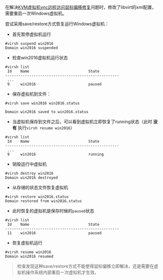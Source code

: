 在解决[KVM虚拟机vnc远程访问鼠标偏移修复](../startup/in_action/kvm_vnc_mouse)问题时，修改了libvirt的xml配置，需要重启一次Windows虚拟机。

尝试采用save/restore方式恢复运行Windows虚拟机：

* 首先暂停虚拟机运行

```
#virsh suspend win2016
Domain win2016 suspended
```

* 检查win2016虚拟机运行状态

```
#virsh list
 Id    Name                           State
----------------------------------------------------
 ...
 9     win2016                        paused
```

* 保存虚拟机到文件：

```
#virsh save win2016 win2016.status

Domain win2016 saved to win2016.status
```

* 当虚拟机保存到文件之后，可以看到虚拟机立即恢复了running状态（此时 **没有** 执行`virsh resume win2016`）

```
#virsh list
 Id    Name                           State
----------------------------------------------------
 ...
 9     win2016                        running
```

* 销毁运行中虚拟机

```
#virsh destroy win2016
Domain win2016 destroyed
```

* 从存储的状态文件恢复虚拟机

```
#virsh restore win2016.status
Domain restored from win2016.status
```

* 此时恢复的虚拟机是保存时候的`paused`状态

```
#virsh list
 Id    Name                           State
----------------------------------------------------
 11    win2016                        paused
```

* 恢复虚拟机运行

```
#virsh resume win2016
Domain win2016 resumed
```

> 检查发现这种save/restore方式不能使得鼠标偏移立即解决，还是需要在虚拟机操作系统内部重启一次虚拟机才生效。